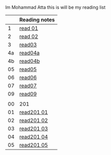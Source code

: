 Im Mohammad Atta 
this is will be my reading list

|    | Reading notes |                              
|----|-------|
| 1 | [read 01](https://mr-atta.github.io/reading-notes/growth-mindset) |
| 2 | [read 02](https://mr-atta.github.io/reading-notes/read02) |
| 3 |  [ read03 ](https://mr-atta.github.io/reading-notes/read03)  |
| 4a |[ read04a ](https://mr-atta.github.io/reading-notes/read04a)|
| 4b |[ read04b ](https://mr-atta.github.io/reading-notes/read04b)|
|05  |[ read05 ](https://mr-atta.github.io/reading-notes/read05) |
|06  |[ read06 ](https://mr-atta.github.io/reading-notes/read06) |
|07  |[ read07 ](https://mr-atta.github.io/reading-notes/read07) |
|09  |[ read09 ](https://mr-atta.github.io/reading-notes/read09) |
|  |  |
|00|201|
|01|[read201 01](https://mr-atta.github.io/reading-notes/201/read21)|
|02|[read201 02](https://mr-atta.github.io/reading-notes/201/read22)|
|03|[read201 03](https://mr-atta.github.io/reading-notes/201/read23)|
|04|[read201 04](https://mr-atta.github.io/reading-notes/201/read24)|
|05|[read201 05](https://mr-atta.github.io/reading-notes/201/read25)|
